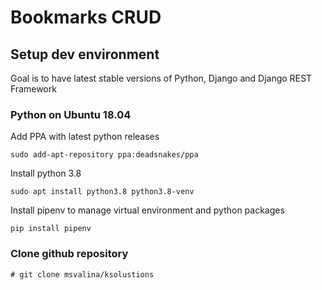 # Bookmarks CRUD

## Setup dev environment

Goal is to have latest stable versions of Python, Django and Django REST Framework

### Python on Ubuntu 18.04

Add PPA with latest python releases

```shell
sudo add-apt-repository ppa:deadsnakes/ppa
```

Install python 3.8

```shell
sudo apt install python3.8 python3.8-venv
```

Install pipenv to manage virtual environment and python packages

```shell
pip install pipenv
```

### Clone github repository

```shell
# git clone msvalina/ksolustions
```

